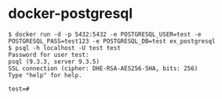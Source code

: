 docker-postgresql
=================

    $ docker run -d -p 5432:5432 -e POSTGRESQL_USER=test -e POSTGRESQL_PASS=test123 -e POSTGRESQL_DB=test ex_postgresql
    $ psql -h localhost -U test test
    Password for user test:
    psql (9.3.3, server 9.3.5)
    SSL connection (cipher: DHE-RSA-AES256-SHA, bits: 256)
    Type "help" for help.

    test=#
